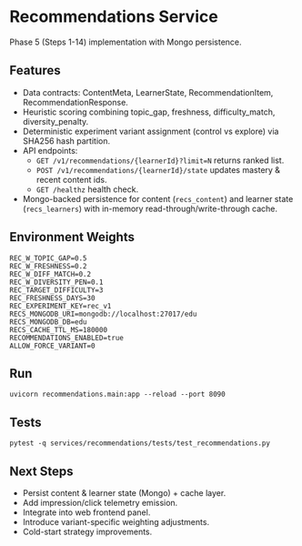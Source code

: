 # Recommendations Service

Phase 5 (Steps 1-14) implementation with Mongo persistence.

## Features
- Data contracts: ContentMeta, LearnerState, RecommendationItem, RecommendationResponse.
- Heuristic scoring combining topic_gap, freshness, difficulty_match, diversity_penalty.
- Deterministic experiment variant assignment (control vs explore) via SHA256 hash partition.
- API endpoints:
  - `GET /v1/recommendations/{learnerId}?limit=N` returns ranked list.
  - `POST /v1/recommendations/{learnerId}/state` updates mastery & recent content ids.
  - `GET /healthz` health check.
- Mongo-backed persistence for content (`recs_content`) and learner state (`recs_learners`) with in-memory read-through/write-through cache.

## Environment Weights
```
REC_W_TOPIC_GAP=0.5
REC_W_FRESHNESS=0.2
REC_W_DIFF_MATCH=0.2
REC_W_DIVERSITY_PEN=0.1
REC_TARGET_DIFFICULTY=3
REC_FRESHNESS_DAYS=30
REC_EXPERIMENT_KEY=rec_v1
RECS_MONGODB_URI=mongodb://localhost:27017/edu
RECS_MONGODB_DB=edu
RECS_CACHE_TTL_MS=180000
RECOMMENDATIONS_ENABLED=true
ALLOW_FORCE_VARIANT=0
```

## Run
```
uvicorn recommendations.main:app --reload --port 8090
```

## Tests
```
pytest -q services/recommendations/tests/test_recommendations.py
```

## Next Steps
- Persist content & learner state (Mongo) + cache layer.
- Add impression/click telemetry emission.
- Integrate into web frontend panel.
- Introduce variant-specific weighting adjustments.
- Cold-start strategy improvements.
